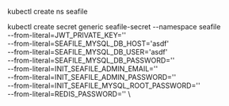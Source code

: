 kubectl create ns seafile

kubectl create secret generic seafile-secret --namespace seafile \
--from-literal=JWT_PRIVATE_KEY='<required>' \
--from-literal=SEAFILE_MYSQL_DB_HOST='asdf' \
--from-literal=SEAFILE_MYSQL_DB_USER='asdf' \
--from-literal=SEAFILE_MYSQL_DB_PASSWORD='<required>' \
--from-literal=INIT_SEAFILE_ADMIN_EMAIL='<required>' \
--from-literal=INIT_SEAFILE_ADMIN_PASSWORD='<required>' \
--from-literal=INIT_SEAFILE_MYSQL_ROOT_PASSWORD='<required>' \
--from-literal=REDIS_PASSWORD='' \